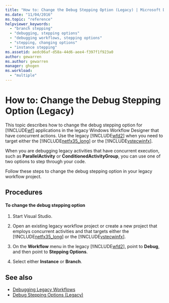 ```yaml
---
title: "How to: Change the Debug Stepping Option (Legacy) | Microsoft Docs"
ms.date: "11/04/2016"
ms.topic: "reference"
helpviewer_keywords: 
  - "branch stepping"
  - "debugging, stepping options"
  - "debugging workflows, stepping options"
  - "stepping, changing options"
  - "instance stepping"
ms.assetid: aedc06af-d58a-44d6-aee4-f397f1f923a0
author: gewarren
ms.author: gewarren
manager: ghogen
ms.workload: 
  - "multiple"
---
```

# How to: Change the Debug Stepping Option (Legacy)
This topic describes how to change the debug stepping option for [!INCLUDE[wf](../workflow-designer/includes/wf_md.md)] applications in the legacy Windows Workflow Designer that have concurrent actions. Use the legacy [!INCLUDE[wfd2](../workflow-designer/includes/wfd2_md.md)] when you need to target either the [!INCLUDE[netfx35_long](../workflow-designer/includes/netfx35_long_md.md)] or the [!INCLUDE[vstecwinfx](../workflow-designer/includes/vstecwinfx_md.md)].

 When you are debugging legacy activities that have concurrent execution, such as **ParallelActivity** or **ConditionedActivityGroup**, you can use one of two options to step through your code.

 Follow these steps to change the debug stepping option in your legacy workflow project.

## Procedures

#### To change the debug stepping option

1.  Start Visual Studio.

2.  Open an existing legacy workflow project or create a new project that employs concurrent activities and that targets either the [!INCLUDE[netfx35_long](../workflow-designer/includes/netfx35_long_md.md)] or the [!INCLUDE[vstecwinfx](../workflow-designer/includes/vstecwinfx_md.md)].

3.  On the **Workflow** menu in the legacy [!INCLUDE[wfd2](../workflow-designer/includes/wfd2_md.md)], point to **Debug**, and then point to **Stepping Options**.

4.  Select either **Instance** or **Branch**.

## See also

- [Debugging Legacy Workflows](../workflow-designer/debugging-legacy-workflows.md)
- [Debug Stepping Options (Legacy)](../workflow-designer/debug-stepping-options-legacy.md)